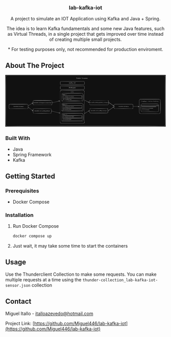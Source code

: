 <a name="readme-top"></a>
<div align="center">
<h3 align="center">lab-kafka-iot</h3>

  <p align="center">
    A project to simulate an IOT Application using Kafka and Java + Spring.
  </p>
  <p align="center">
    The idea is to learn Kafka fundamentals and some new Java features, such as Virtual Threads, in a single project that gets improved over time instead of creating multiple small projects.
  </p>
  <p align="center">
    * For testing purposes only, not recommended for production enviroment.
  </p>
</div>


<!-- ABOUT THE PROJECT -->
## About The Project

![Model](https://github.com/Miguel446/lab-kafka-iot/blob/main/Microservices%20Architecture.png)


### Built With

* Java
* Spring Framework
* Kafka

<!-- GETTING STARTED -->
## Getting Started

### Prerequisites

* Docker Compose

### Installation

1. Run Docker Compose
   ```sh
   docker compose up
   ```
2. Just wait, it may take some time to start the containers

<!-- USAGE EXAMPLES -->
## Usage

Use the Thunderclient Collection to make some requests. You can make multiple requests at a time using the `thunder-collection_lab-kafka-iot-sensor.json` collection

<!-- CONTACT -->
## Contact

Miguel Itallo - italloazevedo@hotmail.com

Project Link: [https://github.com/Miguel446/lab-kafka-iot](https://github.com/Miguel446/lab-kafka-iot)